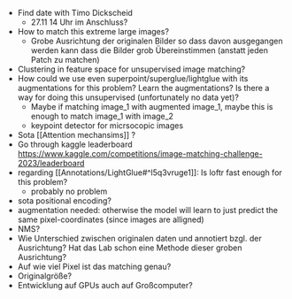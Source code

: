 - Find date with Timo Dickscheid
	- 27.11 14 Uhr im Anschluss?
- How to match this extreme large images?
	- Grobe Ausrichtung der originalen Bilder so dass davon ausgegangen werden kann dass die Bilder grob Übereinstimmen (anstatt jeden Patch zu matchen)
- Clustering in feature space for unsupervised image matching?
- How could we use even superpoint/superglue/lightglue with its augmentations for this problem? Learn the augmentations? Is there a way for doing this unsupervised (unfortunately no data yet)?
	- Maybe if matching image_1 with augmented image_1, maybe this is enough to match image_1 with image_2
	- keypoint detector for micrsocopic images
- Sota [[Attention mechansims]] ?
- Go through kaggle leaderboard https://www.kaggle.com/competitions/image-matching-challenge-2023/leaderboard
- regarding [[Annotations/LightGlue#^l5q3vruge1]]: Is loftr fast enough for this problem?
	- probably no problem
- sota positional encoding?
- augmentation needed: otherwise the model will learn to just predict the same pixel-coordinates (since images are alligned)
- NMS?
- Wie Unterschied zwischen originalen daten und annotiert bzgl. der Ausrichtung? Hat das Lab schon eine Methode dieser groben Ausrichtung?
- Auf wie viel Pixel ist das matching genau?
- Originalgröße?
- Entwicklung auf GPUs auch auf Großcomputer?